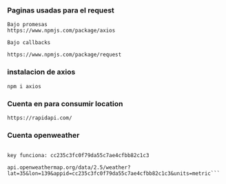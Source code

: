 ### Paginas usadas para el request
```
Bajo promesas
https://www.npmjs.com/package/axios

Bajo callbacks

https://www.npmjs.com/package/request
```

### instalacion de axios 

```npm i axios```

### Cuenta en para consumir location

```https://rapidapi.com/```

### Cuenta  openweather

```https://home.openweathermap.org/

key funciona: cc235c3fc0f79da55c7ae4cfbb82c1c3

api.openweathermap.org/data/2.5/weather?lat=35&lon=139&appid=cc235c3fc0f79da55c7ae4cfbb82c1c3&units=metric```